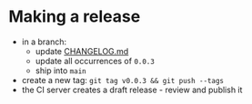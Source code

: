 # Making a release

- in a branch:
  - update [CHANGELOG.md](CHANGELOG.md)
  - update all occurrences of `0.0.3`
  - ship into `main`
- create a new tag: `git tag v0.0.3 && git push --tags`
- the CI server creates a draft release - review and publish it
